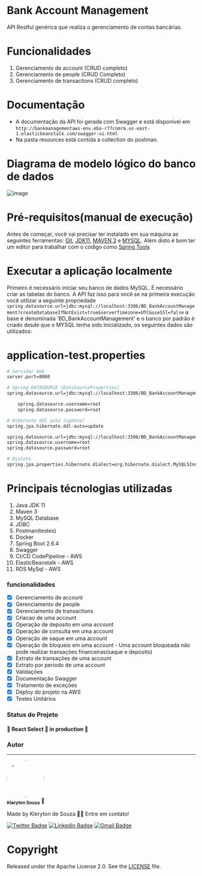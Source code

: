 # Bank Account Management
API Restful genérica que realiza o gerenciamento de contas bancárias.

# Funcionalidades
1. Gerenciamento de account (CRUD completo)
2. Gerenciamento de people (CRUD Completo)
3. Gerenciamento de transactions (CRUD completo)

# Documentação
*  A documentação da API foi gerada com Swagger e está disponível em ```http://bankmanagementaws-env.eba-r77cnmrm.us-east-1.elasticbeanstalk.com/swagger-ui.html```
*  Na pasta resources está contida a collection do postman.

# Diagrama de modelo lógico do banco de dados
![image](https://user-images.githubusercontent.com/97842444/170992159-d464df7b-c452-4cbe-ab04-13ea87b4b232.png)

# Pré-requisitos(manual de execução)
Antes de começar, você vai precisar ter instalado em sua máquina as seguintes ferramentas:
[Git](https://git-scm.com), [JDK11](https://www.oracle.com/java/technologies/downloads/#java11), [MAVEN 3](https://maven.apache.org/index.html) e [MYSQL](https://www.mysql.com/downloads/). 
Além disto é bom ter um editor para trabalhar com o código como [Spring Tools](https://spring.io/tools)

# Executar a aplicação localmente
Primeiro é necessário iniciar seu banco de dados MySQL. É necessário criar as tabelas do banco. A API faz isso para você se na primeira execução você utilizar a seguinte propriedade ```spring.datasource.url=jdbc:mysql://localhost:3306/BD_BankAccountManagement?createDatabaseIfNotExist=true&serverTimezone=UTC&useSSl=false``` a base é denominada 'BD_BankAccountManagement' e o banco por padrão é criado desde que o MYSQL tenha sido inicializado, os seguintes dados são utilizados:

# application-test.properties
```bash
# Servidor Web
server.port=8080

# Spring DATASOURCE (DataSourceProperties)
spring.datasource.url=jdbc:mysql://localhost:3306/BD_BankAccountManagement?createDatabaseIfNotExist=true&serverTimezone=UTC&useSSl=false

	spring.datasource.username=root
	spring.datasource.password=root

# Hibernate ddl auto (update)
spring.jpa.hibernate.ddl-auto=update

spring.datasource.url=jdbc:mysql://localhost:3306/BD_BankAccountManagement?createDatabaseIfNotExist=true&serverTimezone=UTC&useSSl=false
spring.datasource.username=root
spring.datasource.password=root

# Dialeto
spring.jpa.properties.hibernate.dialect=org.hibernate.dialect.MySQL5InnoDBDialect
```
# Principais técnologias utilizadas
1. Java JDK 11
2. Maven 3
3. MySQL Database
4. JDBC
5. Postman(testes)
6. Docker
7. Spring Boot 2.6.4
8. Swagger 
9. CI/CD CodePipeline - AWS
10. ElasticBeanstalk - AWS
11. RDS MySql - AWS

### funcionalidades
- [x] Gerenciamento de account
- [x] Gerenciamento de people
- [x] Gerenciamento de transactions
- [X] Criacao de uma account
- [X] Operação de deposito em uma account
- [X] Operação de consulta em uma account
- [X] Operação de saque em uma account
- [X] Operação de bloqueio em uma account - Uma account bloqueada não pode realizar transações financeiras(saque e deposito)
- [X] Extrato de transações de uma account
- [X] Extrato por periodo de uma account
- [X] Validações
- [x] Documentação Swagger
- [x] Tratamento de exceções
- [X] Deploy do projeto na AWS
- [X] Testes Unitários

### Status do Projeto
<h4 align="left"> 
	🚧  React Select 🚀 in production  🚧
</h4>

### Autor
---
<a href="https://github.com/klerytondev/">
 <img style="border-radius: 50%;" src="https://avatars.githubusercontent.com/klerytondev" width="100px;" alt=""/>
 <br />
 <sub><b>Kleryton Souza</b></sub></a> <a>🚀</a>

Made by Kleryton de Souza 👋🏽 Entre em contato!

[![Twitter Badge](https://img.shields.io/badge/-@SouzaKleryton-1ca0f1?style=flat-square&labelColor=1ca0f1&logo=twitter&logoColor=white&link=https://twitter.com/SouzaKleryton)](https://twitter.com/SouzaKleryton) [![Linkedin Badge](https://img.shields.io/badge/-kleryton-souza?style=flat-square&logo=Linkedin&logoColor=white&link=https://www.linkedin.com/in/kleryton-souza-a1733673/)](https://www.linkedin.com/in/kleryton-souza-a1733673/) 
[![Gmail Badge](https://img.shields.io/badge/kleryton.dev@gmail.com-c14438?style=flat-square&logo=Gmail&logoColor=white&link=mailto:kleryton.dev@gmail.com)](mailto:kleryton.dev@gmail.com)

# Copyright
Released under the Apache License 2.0. See the [LICENSE](https://github.com/codecentric/springboot-sample-app/blob/master/LICENSE) file.
